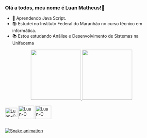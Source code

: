 ### Olá a todos, meu nome é Luan Matheus!👋

- 🌱 Aprendendo Java Script.
- 📚 Estudei no Instituto Federal do Maranhão no curso técnico em informática.
- 📚 Estou estudando Análise e Desenvolvimento de Sistemas na Unifacema

<div align="center">
  <a href="https://github.com/LuanMFC">
  <img height="165em" src="https://github-readme-stats.vercel.app/api?username=LuanMFC&show_icons=true&theme=algolia&include_all_commits=true&count_private=true"/>
  <img height="165em" src="https://github-readme-stats.vercel.app/api/top-langs/?username=LuanMFC&layout=compact&langs_count=7&theme=radical"/>
</div>
<div style="display: inline_block"><br>
  <link rel="stylesheet" href="https://cdn.jsdelivr.net/gh/devicons/devicon@v2.15.1/devicon.min.css">

  <img align="center" alt="Luan-C" height="30" width="40"  rel="stylesheet" href="https://cdn.jsdelivr.net/gh/devicons/devicon@v2.15.1/devicon.min.css">
  <img align="center" alt="Luan-C" height="44" width="52" rel="stylesheet" href="https://cdn.jsdelivr.net/gh/devicons/devicon@v2.15.1/devicon.min.css">
  <img align="center" alt="Luan-C" height="44" width="52" rel="stylesheet" href="https://cdn.jsdelivr.net/gh/devicons/devicon@v2.15.1/devicon.min.css">             
</div>
 
  ##
  
<div>
  
  ![Snake animation](https://github.com/LuanMFC/LuanMFC/blob/output/github-contribution-grid-snake.svg)
</div>
  
  ##
